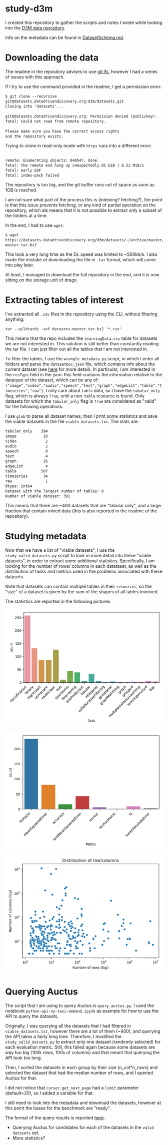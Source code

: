 study-d3m
===
I created this repository to gather the scripts and notes I wrote while looking
into the [D3M data repository](https://datasets.datadrivendiscovery.org/d3m/datasets).

Info on the metadata can be found in [DatasetSchema.md](https://gitlab.com/datadrivendiscovery/data-supply/-/blob/shared/documentation/datasetSchema.md).

# Downloading the data
The readme in the repository advises to use [git lfs](https://git-lfs.github.com/), however I had a series of issues with this approach.  

If I try to use the command provided in the readme, I get a permission error:
```
$ git clone --recursive git@datasets.datadrivendiscovery.org:d3m/datasets.git
Cloning into 'datasets'...

git@datasets.datadrivendiscovery.org: Permission denied (publickey).
fatal: Could not read from remote repository.

Please make sure you have the correct access rights
and the repository exists.
```

Trying to clone in read-only mode with `https` runs into a different error: 
```$ git clone --recursive https://datasets.datadrivendiscovery.org/d3m/datasets.git

remote: Enumerating objects: 840547, done.
fatal: the remote end hung up unexpectedly.01 GiB | 6.52 MiB/s   
fatal: early EOF
fatal: index-pack failed
```
The repository is too big, and the git buffer runs out of space as soon as 1GB is reached. 

I am not sure what part of the process this is (indexing? fetching?), the point is that this issue prevents fetching, or any kind of partial operation on the repository, which als means that it is not possible to extract only a subset of the folders at a time.

In the end, I had to use `wget`:
```
$ wget https://datasets.datadrivendiscovery.org/d3m/datasets/-/archive/master/datasets-master.tar.bz2
```
This took a very long time as the DL speed was limited to ~500kb/s. I also made the mistake of downloading the file in `.tar` format, which will come into play later.

At least, I managed to download the full repository in the end, and it is now sitting on the storage unit of drago. 

# Extracting tables of interest
I've extracted all `.csv` files in the repository using the CLI, without filtering anything:
```
tar --wildcards -xvf datasets-master.tar.bz2 '*.csv'
```
This means that the repo includes the `learningData.csv` table for datasets we are not interested in. 
This solution is still better than constantly reading the tar file. I can just filter out all the tables that I am not interested in. 

To filter the tables, I use the `wrangle_metadata.py` script, in which I enter all folders and parse the `datasetDoc.json` file, which contains info about the current dataset (see [here](https://gitlab.com/datadrivendiscovery/data-supply/-/blob/shared/documentation/datasetSchema.md) for more detail). In particular, I am interested in the `resType` field in the json: this field contains the information relative to the datatype of the dataset, which can be any of:
`["image","video","audio","speech","text","graph","edgeList","table","timeseries","raw"]`.
I only care about `table` data, so I have the `tabular_only` flag, which is always `True`, until a non-`table` resource is found. Only datasets for which the `tabular_only` flag is `True` are considered as "valid" for the following operations. 

I use `glob` to parse all dataset names, then I print some statistics and save the viable datasets in the file `viable_datasets.txt`. 
The stats are:
```
tabular_only    394
image            10
video             2
audio             2
speech            0
text              4
graph            26
edgeList          4
table           507
timeseries       34
raw               1
dtype: int64
Dataset with the largest number of tables: 8
Number of viable dataset: 391
```
This means that there are ~400 datasets that are "tabular only", and a large fraction that contain mixed data (this is also reported in the readme of the repository).

# Studying metadata
Now that we have a list of "viable datasets", I use the `study_valid_datasets.py` script to look in more detail into these "viable datasets", in order to extract some additional statistics. Specifically, I am looking for the number of rows/ columns in each datataset, as well as the distribution of tasks and metrics used in the problems associated with these datasets. 

Note that datasets can contain multiple tables in their `resources`, so the "size" of a dataset is given by the sum of the shapes of all tables involved. 

The statistics are reported in the following pictures. 

![Distribution of tasks](images/tasks.png)

![Distribution of metrics](images/metrics.png)

![Distribution row/columns](images/dist-row-columns.png)


# Querying Auctus
The script that I am using to query Auctus is `query_auctus.py`. I used the notebook
`python-api-ny-taxi-demand.ipynb` as example for how to use the API to query the
datasets. 

Originally, I was querying all the datasets that I had filtered in `viable_datasets.txt`, 
however there are a lot of them (~400), and querying the API takes a fairly long time. 
Therefore, I modified the `study_valid_datsets.py` to extract only one 
dataset (randomly selected) for each evaluation metric. Still, this failed again
because some datasets are way too big (100k rows, 100s of columns) and that meant
that querying the API took too long. 

Then, I sorted the datasets in each group by their size (n_col*n_rows) and selected
the dataset that had the median number of rows, and I queried Auctus for that. 

I did not notice that `cursor.get_next_page` had a `limit` parameter (default=20), so I added a variable for that. 

I still need to look into the metadata and download the datasets, however at this
point the bases for the benchmark are "ready".  

The format of the query results is reported [here](https://datadrivendiscovery.gitlab.io/datamart-api/query_result_schema.html#query-result-schema).


- Querying Auctus for candidates for each of the datasets in the `valid datasets` set.
- More statistics? 